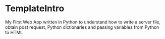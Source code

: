 # TemplateIntro
My First Web App written in Python to understand how to write a server file, obtain post request, Python dictionaries and passing variables from Python to HTML
